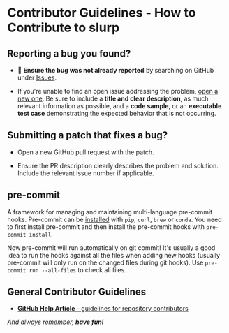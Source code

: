 # Contributor Guidelines - How to Contribute to slurp

## **Reporting a bug you found?**

- :bug: **Ensure the bug was not already reported** by searching on GitHub under
  [Issues](https://github.com/slurpcode/slurp/issues).

- If you're unable to find an open issue addressing the problem,
  [open a new one](https://github.com/slurpcode/slurp/issues/new). Be sure to
  include a **title and clear description**, as much relevant information as
  possible, and a **code sample**, or an **executable test case** demonstrating
  the expected behavior that is not occurring.

## **Submitting a patch that fixes a bug?**

- Open a new GitHub pull request with the patch.

- Ensure the PR description clearly describes the problem and solution. Include
  the relevant issue number if applicable.

## pre-commit

A framework for managing and maintaining multi-language pre-commit hooks.
Pre-commit can be [installed](https://pre-commit.com/#installation) with `pip`, `curl`, `brew` or `conda`.
You need to first install pre-commit and then install the pre-commit hooks with `pre-commit install`.

Now pre-commit will run automatically on git commit!
It's usually a good idea to run the hooks against all the files when adding new hooks (usually pre-commit will only run on the changed files during git hooks).
Use `pre-commit run --all-files` to check all files.

## **General Contributor Guidelines**

- [**GitHub Help Article** - guidelines for repository contributors](https://help.github.com/en/github/building-a-strong-community/setting-guidelines-for-repository-contributors#examples-of-contribution-guidelines)

_And always remember, **have fun!**_
